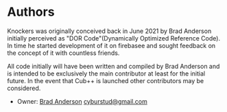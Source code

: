 # Authors

Knockers was originally conceived back in June 2021 by Brad Anderson initially perceived as "DOR Code"(Dynamically Optimized Reference Code). In time he started development of it on firebasee and sought feedback on the concept of it with countless friends.

All code initially will have been written and compiled by Brad Anderson and is intended to be exclusively the main contributor at least for the initial future. In the event that Cub++ is launched other contributors may be considered.

- Owner: [Brad Anderson](https://github.com/Cyburstud) <cyburstud@gmail.com>

